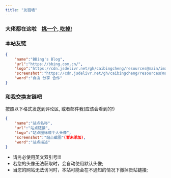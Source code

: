 ```yaml
---
title: "友链墙"
---
```


### 大佬都在这啦 &nbsp;&nbsp; <a href="javascript:void(0);" class="friend-rand">挑一个, 吃掉!</a>

<div class="flink" id="article-container">
<div class="friend-list-div frind-real" >
</div>
</div>

### 本站友链

```JSON
{
    "name":"BBing's Blog",
    "url":"https://bbing.com.cn/",
    "logo":"https://cdn.jsdelivr.net/gh/caibingcheng/resources@main/images/2B2pd1.png",
    "screenshot":"https://cdn.jsdelivr.net/gh/caibingcheng/resources@main/images/11XQRov.png",
    "word":"自由 分享 合作"
}
```

### 和我交换友链吧

按照以下格式发送到评论区, 或者邮件我(应该会看到的!)

```JSON
{
    "name":"站点名称",
    "url":"站点链接",
    "logo":"站点图标或个人头像",
    "screenshot":"站点截图"(暂未添加),
    "word":"站点描述"
}
```

- 请务必使用英文双引号!!!
- 若您的头像无法获取时，会自动使用默认头像;
- 当您的网站无法访问时，本站可能会在不通知的情况下撤掉贵站链接;
